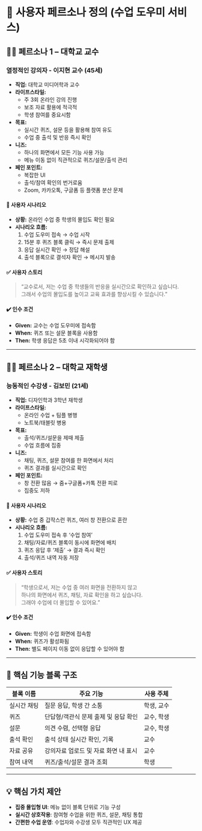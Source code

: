 # 📌 사용자 페르소나 정의 (수업 도우미 서비스)

## 🧑‍🏫 페르소나 1 – 대학교 교수

### 열정적인 강의자 - 이지현 교수 (45세)

- **직업:** 대학교 미디어학과 교수  
- **라이프스타일:**  
  - 주 3회 온라인 강의 진행  
  - 보조 자료 활용에 적극적  
  - 학생 참여를 중요시함  
- **목표:**  
  - 실시간 퀴즈, 설문 등을 활용해 참여 유도  
  - 수업 중 출석 및 반응 즉시 확인  
- **니즈:**  
  - 하나의 화면에서 모든 기능 사용 가능  
  - 메뉴 이동 없이 직관적으로 퀴즈/설문/출석 관리  
- **페인 포인트:**  
  - 복잡한 UI  
  - 출석/참여 확인의 번거로움  
  - Zoom, 카카오톡, 구글폼 등 플랫폼 분산 문제

#### 🧩 사용자 시나리오

- **상황:** 온라인 수업 중 학생의 몰입도 확인 필요  
- **시나리오 흐름:**  
  1. 수업 도우미 접속 → 수업 시작  
  2. 15분 후 퀴즈 블록 클릭 → 즉시 문제 출제  
  3. 응답 실시간 확인 → 정답 해설  
  4. 출석 블록으로 결석자 확인 → 메시지 발송  

#### ✅ 사용자 스토리

> “교수로서, 저는 수업 중 학생들의 반응을 실시간으로 확인하고 싶습니다.  
> 그래서 수업의 몰입도를 높이고 교육 효과를 향상시킬 수 있습니다.”

#### ✔️ 인수 조건

- **Given:** 교수는 수업 도우미에 접속함  
- **When:** 퀴즈 또는 설문 블록을 사용함  
- **Then:** 학생 응답은 5초 이내 시각화되어야 함

---

## 👩‍🎓 페르소나 2 – 대학교 재학생

### 능동적인 수강생 - 김보민 (21세)

- **직업:** 디자인학과 3학년 재학생  
- **라이프스타일:**  
  - 온라인 수업 + 팀플 병행  
  - 노트북/태블릿 병용  
- **목표:**  
  - 출석/퀴즈/설문을 제때 제출  
  - 수업 흐름에 집중  
- **니즈:**  
  - 채팅, 퀴즈, 설문 참여를 한 화면에서 처리  
  - 퀴즈 결과를 실시간으로 확인  
- **페인 포인트:**  
  - 창 전환 많음 → 줌+구글폼+카톡 전환 피로  
  - 집중도 저하

#### 🧩 사용자 시나리오

- **상황:** 수업 중 갑작스런 퀴즈, 여러 창 전환으로 혼란  
- **시나리오 흐름:**  
  1. 수업 도우미 접속 후 ‘수업 참여’  
  2. 채팅/자료/퀴즈 블록이 동시에 화면에 배치  
  3. 퀴즈 응답 후 ‘제출’ → 결과 즉시 확인  
  4. 출석/퀴즈 내역 자동 저장

#### ✅ 사용자 스토리

> “학생으로서, 저는 수업 중 여러 화면을 전환하지 않고  
> 하나의 화면에서 퀴즈, 채팅, 자료 확인을 하고 싶습니다.  
> 그래야 수업에 더 몰입할 수 있어요.”

#### ✔️ 인수 조건

- **Given:** 학생이 수업 화면에 접속함  
- **When:** 퀴즈가 활성화됨  
- **Then:** 별도 페이지 이동 없이 응답할 수 있어야 함

---

## 🔧 핵심 기능 블록 구조

| 블록 이름        | 주요 기능                                | 사용 주체     |
|------------------|--------------------------------------------|----------------|
| 실시간 채팅       | 질문 응답, 학생 간 소통                    | 학생, 교수     |
| 퀴즈             | 단답형/객관식 문제 출제 및 응답 확인        | 교수, 학생     |
| 설문             | 의견 수렴, 선택형 응답                     | 교수, 학생     |
| 출석 확인        | 출석 상태 실시간 확인, 기록                | 교수           |
| 자료 공유        | 강의자료 업로드 및 자료 화면 내 표시         | 교수           |
| 참여 내역        | 퀴즈/출석/설문 결과 조회                   | 학생           |

---

## 💡 핵심 가치 제안

- **집중 몰입형 UI**: 메뉴 없이 블록 단위로 기능 구성  
- **실시간 상호작용**: 참여형 수업을 위한 퀴즈, 설문, 채팅 통합  
- **간편한 수업 운영**: 수업자와 수강생 모두 직관적인 UX 제공
